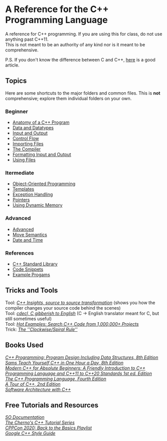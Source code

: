 # A Reference for the C++ Programming Language
A reference for C++ programming. If you are using this for class, do not use anything past C++11. <br />
This is not meant to be an authority of any kind nor is it meant to be comprehensive.

P.S. If you don't know the difference between C and C++, [here](https://hackr.io/blog/difference-between-c-and-cplusplus) is a good article.

## Topics
Here are some shortcuts to the major folders and common files.
This is **not** comprehensive; explore them individual folders on your own. <br />

### Beginner
- [Anatomy of a C++ Program](https://github.com/EthanC2/Notes-and-Writeups/blob/main/C%2B%2B/Anatomy%20of%20a%20C%2B%2B%20Program.md)
- [Data and Datatypes](https://github.com/EthanC2/Notes-and-Writeups/tree/main/C%2B%2B/Data%20and%20Data%20Types)
- [Input and Output](https://github.com/EthanC2/Notes-and-Writeups/tree/main/C%2B%2B/Input%20and%20Output)
- [Control Flow](https://github.com/EthanC2/Notes-and-Writeups/tree/main/C%2B%2B/Control%20Flow)
- [Importing Files](https://github.com/EthanC2/Notes-and-Writeups/blob/main/C%2B%2B/The%20Compiler/Preprocessor%20Directives.md#include-file)
- [The Compiler](https://github.com/EthanC2/Notes-and-Writeups/tree/main/C%2B%2B/The%20Compiler)
- [Formatting Input and Output](https://github.com/EthanC2/Notes-and-Writeups/blob/main/C%2B%2B/Input%20and%20Output/iomanip.md)
- [Using Files](https://github.com/EthanC2/Notes-and-Writeups/blob/main/C%2B%2B/Input%20and%20Output/File%20Input%20and%20Output.md)

### Itermediate
- [Object-Oriented Programming](https://github.com/EthanC2/Notes-and-Writeups/tree/main/C%2B%2B/Object-Oriented%20Programming)
- [Templates](https://github.com/EthanC2/Notes-and-Writeups/blob/main/C++/Templates.md)
- [Exception Handling](https://github.com/EthanC2/Notes-and-Writeups/tree/main/C%2B%2B/Exception%20Handling)
- [Pointers](https://github.com/EthanC2/Notes-and-Writeups/blob/main/C%2B%2B/Data%20and%20Data%20Types/Pointers.md)
- [Using Dynamic Memory](https://github.com/EthanC2/Notes-and-Writeups/tree/main/C%2B%2B/Memory%20Management)

### Advanced
- [Advanced](https://github.com/EthanC2/Notes-and-Writeups/tree/main/C%2B%2B/Advanced)
- [Move Semantics](https://github.com/EthanC2/Notes-and-Writeups/blob/main/C%2B%2B/Advanced/Move%20Semantics.md)
- [Date and Time](https://github.com/EthanC2/Notes-and-Writeups/blob/main/C%2B%2B/Advanced/Date%20and%20Time.md)

### References
- [C++ Standard Library](https://github.com/EthanC2/Notes-and-Writeups/tree/main/C%2B%2B/C%2B%2B%20Standard%20Library)
- [Code Snippets](https://github.com/EthanC2/Notes-and-Writeups/tree/main/C%2B%2B/Code%20Snippets)
- [Example Progams](https://github.com/EthanC2/Notes-and-Writeups/tree/main/C%2B%2B/Example%20Programs)

## Tricks and Tools
Tool: [_C++ Insights, source to source transformation_](https://cppinsights.io/) (shows you how the compiler changes your source code behind the scenes) <br />
Tool: [_cdecl, C gibberish to English_](https://cdecl.org/) (C -> English translator meant for C, but still sometimes useful) <br />
Tool: [_Hot Examples: Search C++ Code from 1,000,000+ Projects_]() <br />
Trick: [_The ''Clockwise/Spiral Rule''_](http://c-faq.com/decl/spiral.anderson.html) <br />

## Books Used
[_C++ Programming: Program Design Including Data Structures, 8th Edition_](https://www.amazon.com/Programming-Program-Design-Including-Structures/dp/1337117560) <br />
[_Sams Teach Yourself C++ in One Hour a Day, 8th Edition_](https://www.amazon.com/One-Hour-Sams-Teach-Yourself/dp/0789757745) <br />
[_Modern C++ for Absolute Beginners: A Friendly Introduction to C++ Programming Language and C++11 to C++20 Standards 1st ed. Edition_](https://www.amazon.com/Modern-Absolute-Beginners-Introduction-Programming/dp/1484260465) <br />
[_The C++ Programming Language, Fourth Edition_](https://www.amazon.com/C-Programming-Language-4th/dp/0321563840) <br />
[_A Tour of C++, 2nd Edition_](https://www.amazon.com/Tour-2nd-Depth-Bjarne-Stroustrup/dp/0134997832) <br />
[_Software Architecture with C++_](https://www.amazon.com/Software-Architecture-effective-architecture-techniques/dp/1838554599) <br />

## Free Tutorials and Resources
[_SO Documentation_](https://sodocumentation.net/cplusplus) <br />
[_The Cherno's C++ Tutorial Series_](https://www.youtube.com/watch?v=18c3MTX0PK0&list=PLlrATfBNZ98dudnM48yfGUldqGD0S4FFb) <br />
[_CPPCon 2020: Back to the Basics Playlist_](https://www.youtube.com/watch?v=ZAji7PkXaKY&list=PLHTh1InhhwT5o3GwbFYy3sR7HDNRA353e) <br />
[_Google C++ Style Guide_](https://google.github.io/styleguide/cppguide.html) <br />
